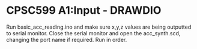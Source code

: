 # CPSC599 A1:Input - DRAWDIO

Run basic_acc_reading.ino and make sure x,y,z values are being outputted to serial monitor. Close the serial monitor and open the acc_synth.scd, changing the port name if required. Run in order.
